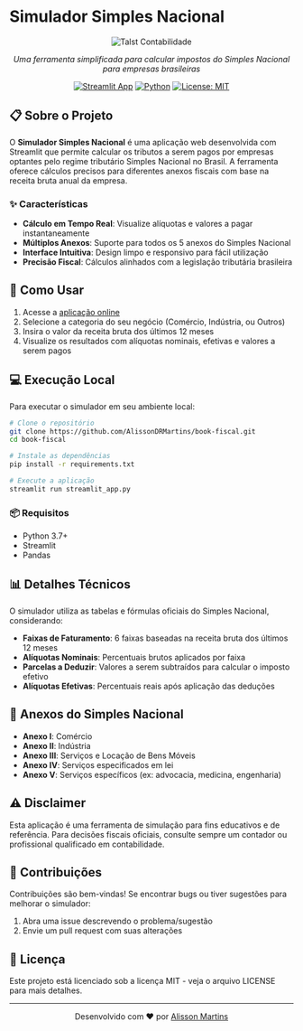# Simulador Simples Nacional

<div align="center">
  
![Talst Contabilidade](https://d28hb748xidqca.cloudfront.net/520x520x0/oKlYNu9RZcEKWYBOycuosUHviK29g56fmw64BqvK3RH01TXP7V0zu0ObGMuOGock/talst-escritorio-de-contabilidade-em-jundiai-1.png)

*Uma ferramenta simplificada para calcular impostos do Simples Nacional para empresas brasileiras*

[![Streamlit App](https://static.streamlit.io/badges/streamlit_badge_black_white.svg)](TODO) 
[![Python](https://img.shields.io/badge/Python-3.7+-blue.svg)](https://www.python.org/downloads/)
[![License: MIT](https://img.shields.io/badge/License-MIT-yellow.svg)](https://opensource.org/licenses/MIT)

</div>

## 📋 Sobre o Projeto

O **Simulador Simples Nacional** é uma aplicação web desenvolvida com Streamlit que permite calcular os tributos a serem pagos por empresas optantes pelo regime tributário Simples Nacional no Brasil. A ferramenta oferece cálculos precisos para diferentes anexos fiscais com base na receita bruta anual da empresa.

### ✨ Características

- **Cálculo em Tempo Real**: Visualize alíquotas e valores a pagar instantaneamente
- **Múltiplos Anexos**: Suporte para todos os 5 anexos do Simples Nacional
- **Interface Intuitiva**: Design limpo e responsivo para fácil utilização
- **Precisão Fiscal**: Cálculos alinhados com a legislação tributária brasileira

## 🚀 Como Usar

1. Acesse a [aplicação online](TODO)
2. Selecione a categoria do seu negócio (Comércio, Indústria, ou Outros)
3. Insira o valor da receita bruta dos últimos 12 meses
4. Visualize os resultados com alíquotas nominais, efetivas e valores a serem pagos

## 💻 Execução Local

Para executar o simulador em seu ambiente local:

```bash
# Clone o repositório
git clone https://github.com/AlissonDRMartins/book-fiscal.git
cd book-fiscal

# Instale as dependências
pip install -r requirements.txt

# Execute a aplicação
streamlit run streamlit_app.py
```

### 📦 Requisitos

- Python 3.7+
- Streamlit
- Pandas

## 📊 Detalhes Técnicos

O simulador utiliza as tabelas e fórmulas oficiais do Simples Nacional, considerando:

- **Faixas de Faturamento**: 6 faixas baseadas na receita bruta dos últimos 12 meses
- **Alíquotas Nominais**: Percentuais brutos aplicados por faixa
- **Parcelas a Deduzir**: Valores a serem subtraídos para calcular o imposto efetivo
- **Alíquotas Efetivas**: Percentuais reais após aplicação das deduções

## 📘 Anexos do Simples Nacional

- **Anexo I**: Comércio
- **Anexo II**: Indústria 
- **Anexo III**: Serviços e Locação de Bens Móveis
- **Anexo IV**: Serviços especificados em lei
- **Anexo V**: Serviços específicos (ex: advocacia, medicina, engenharia)

## ⚠️ Disclaimer

Esta aplicação é uma ferramenta de simulação para fins educativos e de referência. Para decisões fiscais oficiais, consulte sempre um contador ou profissional qualificado em contabilidade.

## 🤝 Contribuições

Contribuições são bem-vindas! Se encontrar bugs ou tiver sugestões para melhorar o simulador:

1. Abra uma issue descrevendo o problema/sugestão
2. Envie um pull request com suas alterações

## 📜 Licença

Este projeto está licenciado sob a licença MIT - veja o arquivo LICENSE para mais detalhes.

---

<div align="center">
  
Desenvolvido com ❤️ por [Alisson Martins](https://github.com/AlissonDRMartins)
  
</div>
